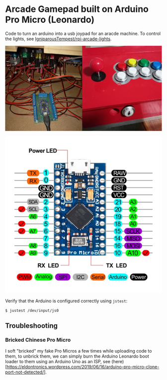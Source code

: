 # Arcade Gamepad built on Arduino Pro Micro (Leonardo)

Code to turn an arduino into a usb joypad for an aracde machine. To control the lights, see [IgniparousTempest/rpi-arcade-lights](https://github.com/IgniparousTempest/rpi-arcade-lights).

![](.images/controller.jpg)

![](.images/arduino_pro_micro_pinout.jpg)

Verify that the Arduino is configured correctly using `jstest`:

    $ justest /dev/input/js0

## Troubleshooting

### Bricked Chinese Pro Micro

I soft "bricked" my fake Pro Micros a few times while uploading code to them, to unbrick them, we can simply burn the Arduino Leonardo boot loader to them using an Arduino Uno as an ISP, see (here)[https://eldontronics.wordpress.com/2019/06/16/arduino-pro-micro-clone-port-not-detected/].
